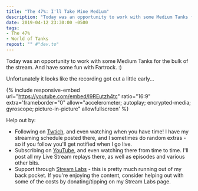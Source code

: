 ```yaml
---
title: "The 47%: I'll Take Mine Medium"
description: "Today was an opportunity to work with some Medium Tanks for the bulk of the stream. And have some fun with Fartrock."
date: 2019-04-12 23:30:00 -0500
tags:
- The 47%
- World of Tanks
repost: "" #"dev.to"
---
```


Today was an opportunity to work with some Medium Tanks for the bulk of the stream. And have some fun with Fartrock. :)

Unfortunately it looks like the recording got cut a little early...

<!--more-->

{% include responsive-embed url="https://youtube.com/embed/l9REutzh4tc" ratio="16:9" extra='frameborder="0" allow="accelerometer; autoplay; encrypted-media; gyroscope; picture-in-picture" allowfullscreen' %}

Help out by:
 * Following on [Twtich](https://twitch.tv/AnonJr_Live), and even watching when you have time! I have my streaming schedule posted there, and I sometimes do random extras - so if you follow you'll get notified when I go live.
 * Subscribing on [YouTube](http://www.youtube.com/channel/UCXafqhKHbkSUIrq0LAuu0tw), and even watching there from time to time. I'll post all my Live Stream replays there, as well as episodes and various other bits.
 * Support through [Stream Labs](https://streamlabs.com/anonjr_live) - this is pretty much running out of my back pocket. If you're enjoying the content, consider helping out with some of the costs by donating/tipping on my Stream Labs page.